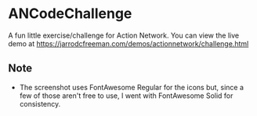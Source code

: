 # ANCodeChallenge

A fun little exercise/challenge for Action Network. You can view the live demo at https://jarrodcfreeman.com/demos/actionnetwork/challenge.html

## Note

- The screenshot uses FontAwesome Regular for the icons but, since a few of those aren't free to use, I went with FontAwesome Solid for consistency.


